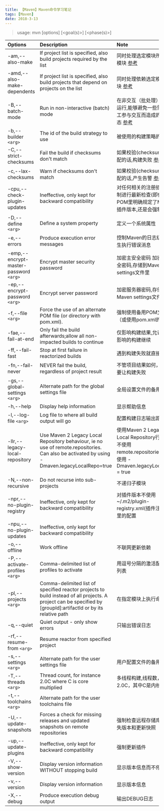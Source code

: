 ```yaml
---
title: 【Maven】Maven命令学习笔记
tags: [Maven]
date: 2018-3-13
---
```


> usage: mvn [options] [<goal(s)>] [<phase(s)>]

|Options|Description|Note
|:-----|:---------------|:-------|
|-am,--also-make| If project list is specified, also build projects required by the list|同时处理选定模块所依赖的模块 [参考](https://www.jianshu.com/p/29bb16755883)|
|-amd,--also-make-dependents|If project list is specified, also build projects that depend on projects on the list|同时处理依赖选定模块的模块 [参考](https://www.jianshu.com/p/29bb16755883)|
|-B,--batch-mode| Run in non-interactive (batch) mode|在非交互（批处理）模式下运行,能够避免一些需要人工参与交互而造成的挂起状态 [参考](http://blog.csdn.net/lovesomnus/article/details/50150011)|
|-b,--builder `<arg>`|The id of the build strategy to use|被使用的构建策略的id|
|-C,--strict-checksums|Fail the build if checksums don't match|如果校验(checksums)不匹配的话,构建失败 [参考](https://www.baidu.com/link?url=_xfOc7VywHu2QNuxroSiMgRm3qCKDXA7K7Wm2v8Br6m10sOR6_QXEvxlnewN6t1m44y_5V5cv4mGkuY4gowab_&wd=&eqid=ea3cc4b80004b659000000035aa76309)|
|-c,--lax-checksums|Warn if checksums don't match|如果校验(checksums)不匹配的话,产生告警 [参考](https://www.baidu.com/link?url=_xfOc7VywHu2QNuxroSiMgRm3qCKDXA7K7Wm2v8Br6m10sOR6_QXEvxlnewN6t1m44y_5V5cv4mGkuY4gowab_&wd=&eqid=ea3cc4b80004b659000000035aa76309)|
|-cpu,--check-plugin-updates|Ineffective, only kept for backward compatibility|对任何相关的注册插件,强制进行最新检查(即使项目POM里明确规定了Maven插件版本,还是会强制更新)|
|-D,--define `<arg>`|Define a system property|定义一个系统属性|
| -e,--errors| Produce execution error messages|控制Maven的日志级别,产生执行错误消息|
|-emp,--encrypt-master-password `<arg>`|Encrypt master security password|加密主安全密码 加密主安全密码,存储到Maven settings文件里|
|-ep,--encrypt-password `<arg>`|Encrypt server password|加密服务器密码,存储到Maven settings文件里|
|-f,--file `<arg>` |Force the use of an alternate POM file (or directory with pom.xml).|强制使用备用POM文件（或使用pom.xml的目录）|
|-fae,--fail-at-end |Only fail the build afterwards;allow all non-impacted builds to continue|仅影响构建结果,允许不受影响的构建继续|
|-ff,--fail-fast|Stop at first failure in reactorized builds|遇到构建失败就直接退出|
|-fn,--fail-never |NEVER fail the build, regardless of project result|不管项目结果如何，永远不要让构建失败|
| -gs,--global-settings `<arg>`|Alternate path for the global settings file|全局设置文件的备用路径|
|-h,--help|Display help information|显示帮助信息|
|-l,--log-file `<arg>`| Log file to where all build output will go|配置构建日志输出路径|
|-llr,--legacy-local-repository|Use Maven 2 Legacy Local Repository behaviour, ie no use of remote.repositories. Can also be activated by using -Dmaven.legacyLocalRepo=true|使用Maven 2 Legacy Local Repository行为，即不使用remote.repositories,也可使用 -Dmaven.legacyLocalRepo = true|
|-N,--non-recursive|Do not recurse into sub-projects|不递归子模块|
| -npr,--no-plugin-registry |Ineffective, only kept for backward compatibility|对插件版本不使用~/.m2/plugin-registry.xml(插件注册表)里的配置|
|-npu,--no-plugin-updates|Ineffective, only kept for backward compatibility||
| -o,--offline|Work offline|不联网更新依赖|
|-P,--activate-profiles `<arg>`|Comma-delimited list of profiles to activate|用逗号分隔的激活配置文件列表|
|-pl,--projects `<arg>`| Comma-delimited list of specified reactor projects to build instead of all projects. A project can be specified by [groupId]:artifactId or by its relative path|在指定模块上执行命令|
|-q,--quiet|Quiet output - only show errors|只输出错误日志|
|-rf,--resume-from `<arg>`|Resume reactor from specified project||
|-s,--settings `<arg>`|Alternate path for the user settings file|用户配置文件的备用路径|
|-T,--threads `<arg>`|Thread count, for instance 2.0C where C is core multiplied| 多线程构建,线程数，例如2.0C，其中C是内核的乘积|
|-t,--toolchains `<arg>`|Alternate path for the user toolchains file||
|-U,--update-snapshots|Forces a check for missing releases and updated snapshots on remote repositories|强制检查远程存储库中的缺失版本和更新快照|
|-up,--update-plugins| Ineffective, only kept for backward compatibility|强制更新插件|
|-V,--show-version|Display version information WITHOUT stopping build|显示版本信息而不停止构建|
|-v,--version|Display version information|显示版本信息|
|-X,--debug| Produce execution debug output|输出DEBUG日志|




